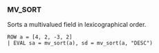 <!--
This is generated by ESQL's AbstractFunctionTestCase. Do no edit it. See ../README.md for how to regenerate it.
-->

### MV_SORT
Sorts a multivalued field in lexicographical order.

```
ROW a = [4, 2, -3, 2]
| EVAL sa = mv_sort(a), sd = mv_sort(a, "DESC")
```
